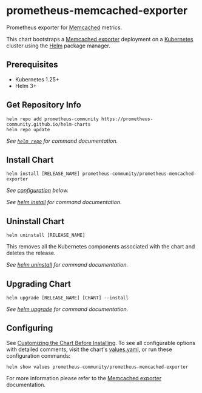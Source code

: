 # prometheus-memcached-exporter

Prometheus exporter for [Memcached](https://memcached.org/) metrics.

This chart bootstraps a [Memcached exporter](https://github.com/prometheus/memcached_exporter) deployment on a [Kubernetes](http://kubernetes.io) cluster using the [Helm](https://helm.sh) package manager.

## Prerequisites

- Kubernetes 1.25+
- Helm 3+

## Get Repository Info

```console
helm repo add prometheus-community https://prometheus-community.github.io/helm-charts
helm repo update
```

_See [`helm repo`](https://helm.sh/docs/helm/helm_repo/) for command documentation._

## Install Chart

```console
helm install [RELEASE_NAME] prometheus-community/prometheus-memcached-exporter
```

_See [configuration](#configuration) below._

_See [helm install](https://helm.sh/docs/helm/helm_install/) for command documentation._

## Uninstall Chart

```console
helm uninstall [RELEASE_NAME]
```

This removes all the Kubernetes components associated with the chart and deletes the release.

_See [helm uninstall](https://helm.sh/docs/helm/helm_uninstall/) for command documentation._

## Upgrading Chart

```console
helm upgrade [RELEASE_NAME] [CHART] --install
```

_See [helm upgrade](https://helm.sh/docs/helm/helm_upgrade/) for command documentation._

## Configuring

See [Customizing the Chart Before Installing](https://helm.sh/docs/intro/using_helm/#customizing-the-chart-before-installing). To see all configurable options with detailed comments, visit the chart's [values.yaml](./values.yaml), or run these configuration commands:

```console
helm show values prometheus-community/prometheus-memcached-exporter
```

For more information please refer to the [Memcached exporter](https://github.com/prometheus/memcached_exporter) documentation.
